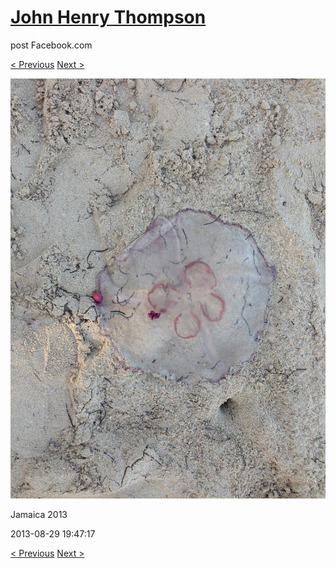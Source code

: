 # [John Henry Thompson](../README.md)
post Facebook.com

[< Previous](2013-08-29-22.md) [Next >](2013-08-29-24.md)

[![](../media/2013-08-29/Jamaica-2034.jpg)](../README.md)

Jamaica 2013

2013-08-29 19:47:17

[< Previous](2013-08-29-22.md) [Next >](2013-08-29-24.md)